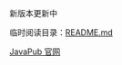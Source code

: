 新版本更新中


临时阅读目录：[README.md](https://github.com/Rodert/JavaPub-Blog/blob/main/docs/posts/all.md)


[JavaPub 官网](https://javapub.net.cn)


